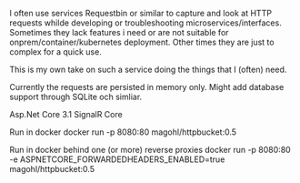 I often use services Requestbin or similar to capture and look at HTTP requests whilde developing or troubleshooting microservices/interfaces. Sometimes they lack features i need or are not suitable for onprem/container/kubernetes deployment. Other times they are just to complex for a quick use.

This is my own take on such a service doing the things that I (often) need.

Currently the requests are persisted in memory only. Might add database support through SQLite och simliar.

Asp.Net Core 3.1
SignalR Core

Run in docker
docker run -p 8080:80 magohl/httpbucket:0.5

Run in docker behind one (or more) reverse proxies
docker run -p 8080:80 -e ASPNETCORE_FORWARDEDHEADERS_ENABLED=true magohl/httpbucket:0.5
